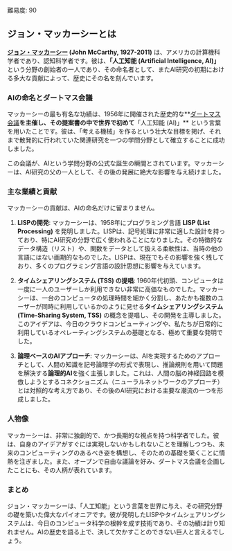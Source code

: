 難易度: 90

## ジョン・マッカーシーとは

**[ジョン・マッカーシー](02_AIの歴史/03_ジョン・マッカーシー.md) (John McCarthy, 1927-2011)** は、アメリカの計算機科学者であり、認知科学者です。彼は、**「人工知能 (Artificial Intelligence, AI)」** という分野の創始者の一人であり、その命名者として、またAI研究の初期における多大な貢献によって、歴史にその名を刻んでいます。

### AIの命名とダートマス会議

マッカーシーの最も有名な功績は、1956年に開催された歴史的な**[ダートマス会議](02_AIの歴史/02_ダートマス会議.md)**を主催し、その提案書の中で世界で初めて**「人工知能 (AI)」** という言葉を用いたことです。彼は、「考える機械」を作るという壮大な目標を掲げ、それまで散発的に行われていた関連研究を一つの学問分野として確立することに成功しました。

この会議が、AIという学問分野の公式な誕生の瞬間とされています。マッカーシーは、AI研究の父の一人として、その後の発展に絶大な影響を与え続けました。

### 主な業績と貢献

マッカーシーの貢献は、AIの命名だけに留まりません。

1.  **LISPの開発**: マッカーシーは、1958年にプログラミング言語 **LISP (List Processing)** を発明しました。LISPは、記号処理に非常に適した設計を持っており、特にAI研究の分野で広く使われることになりました。その特徴的なデータ構造（リスト）や、関数をデータとして扱える柔軟性は、当時の他の言語にはない画期的なものでした。LISPは、現在でもその影響を強く残しており、多くのプログラミング言語の設計思想に影響を与えています。

2.  **タイムシェアリングシステム (TSS) の提唱**: 1960年代初頭、コンピュータは一度に一人のユーザーしか利用できない非常に高価なものでした。マッカーシーは、一台のコンピュータの処理時間を細かく分割し、あたかも複数のユーザーが同時に利用しているかのように見せる**タイムシェアリングシステム (Time-Sharing System, TSS)** の概念を提唱し、その開発を主導しました。このアイデアは、今日のクラウドコンピューティングや、私たちが日常的に利用しているオペレーティングシステムの基礎となる、極めて重要な発明でした。

3.  **論理ベースのAIアプローチ**: マッカーシーは、AIを実現するためのアプローチとして、人間の知識を記号論理学の形式で表現し、推論規則を用いて問題を解決する**論理的AI**を強く主張しました。これは、人間の脳の神経回路を模倣しようとするコネクショニズム（ニューラルネットワークのアプローチ）とは対照的な考え方であり、その後のAI研究における主要な潮流の一つを形成しました。

### 人物像

マッカーシーは、非常に独創的で、かつ長期的な視点を持つ科学者でした。彼は、自身のアイデアがすぐには実現しないかもしれないことを理解しつつも、未来のコンピューティングのあるべき姿を構想し、そのための基礎を築くことに情熱を注ぎました。また、オープンで自由な議論を好み、ダートマス会議を企画したことにも、その人柄が表れています。

### まとめ

ジョン・マッカーシーは、「人工知能」という言葉を世界に与え、その研究分野の礎を築いた偉大なパイオニアです。彼が発明したLISPやタイムシェアリングシステムは、今日のコンピュータ科学の根幹を成す技術であり、その功績は計り知れません。AIの歴史を語る上で、決して欠かすことのできない巨人と言えるでしょう。